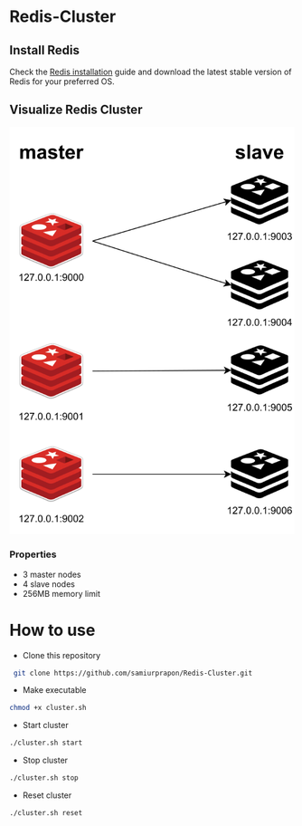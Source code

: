 # Redis-Cluster

## Install Redis

Check the [Redis installation](https://redis.io/docs/getting-started/installation/) guide and download the latest stable version of Redis for your preferred OS.

## Visualize Redis Cluster

![Cluster diagram](diagram.svg)

### Properties

- 3 master nodes
- 4 slave nodes
- 256MB memory limit

# How to use

- Clone this repository

```bash
 git clone https://github.com/samiurprapon/Redis-Cluster.git
```

- Make executable

```bash
chmod +x cluster.sh
```

- Start cluster

```bash
./cluster.sh start
```

- Stop cluster

```bash
./cluster.sh stop
```

- Reset cluster

```bash
./cluster.sh reset
```
